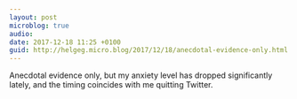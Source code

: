 ```yaml
---
layout: post
microblog: true
audio: 
date: 2017-12-18 11:25 +0100
guid: http://helgeg.micro.blog/2017/12/18/anecdotal-evidence-only.html
---
```

Anecdotal evidence only, but my anxiety level has dropped significantly lately, and the timing coincides with me quitting Twitter. 
